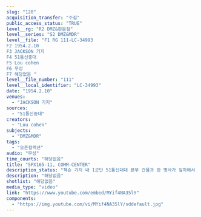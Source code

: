 ```yaml
---
slug: "128"
acquisition_transfer: "수집"
public_access_status: "TRUE"
level__rg: "R2 DMZ&판문점"
level__series: "S2 DMZ&MDR"
level__file: "F1 RG 111-LC-34993
F2 1954.2.10
F3 JACKSON 기지
F4 51통신중대
F5 Lou cohen
F6 무성 
F7 해당없음 "
level__file_number: "111"
level__local_identifier: "LC-34993"
date: "1954.2.10"
venues: 
  - "JACKSON 기지"
sources: 
  - "51통신중대"
creators: 
  - "Lou cohen"
subjects: 
  - "DMZ&MDR"
tags: 
  - "오픈컬렉션"
audio: "무성"
time_courts: "해당없음"
title: "SPX165-11, COMM-CENTER"
description_status: "잭슨 기지 내 1군단 51통신대대 본부 건물과 한 병사가 짚차에서 짐을 내리는 장면, 기지 내의 건물 모습, 기지 정문에 보초와 잭슨기지 표지판, 헌병이 교통정리하는 장면, 한국경찰의 보초서는 장면, 잭슨 기지의 작전실과 비행기 정비하는 장면 등으로 구성되어 있다."
description: "해당없음"
shotlist: "해당없음"
media_type: "video"
link: "https://www.youtube.com/embed/MYif4NA35lY"
components: 
  - "https://img.youtube.com/vi/MYif4NA35lY/sddefault.jpg"
---
```

